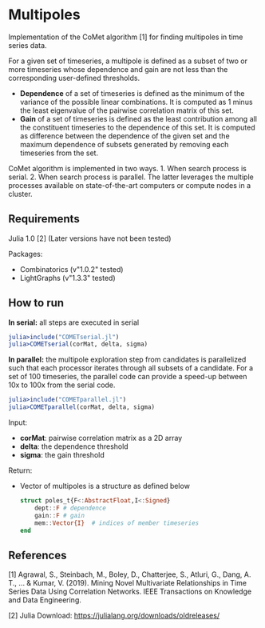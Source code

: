 # Multipoles

Implementation of the CoMet algorithm [1] for finding multipoles in time series data.

For a given set of timeseries, a multipole is defined as a subset of two or more timeseries whose dependence and gain are not less than the corresponding user-defined thresholds.
- **Dependence** of a set of timeseries is defined as the minimum of the variance of the possible linear combinations. It is computed as 1 minus the least eigenvalue of the pairwise correlation matrix of this set.
- **Gain** of a set of timeseries is defined as the least contribution among all the constituent timeseries to the dependence of this set. It is computed as difference between the dependence of the given set and the maximum dependence of subsets generated by removing each timeseries from the set.

CoMet algorithm is implemented in two ways. 1. When search process is serial. 2. When search process is parallel. The latter leverages the multiple processes available on state-of-the-art computers or compute nodes in a cluster.


## Requirements
Julia 1.0 [2] (Later versions have not been tested)

Packages:
- Combinatorics (v"1.0.2" tested)
- LightGraphs (v"1.3.3" tested)

## How to run

**In serial:** all steps are executed in serial 
  ```julia
  julia>include("COMETserial.jl")
  julia>COMETserial(corMat, delta, sigma)
  ```

**In parallel:** the multipole exploration step from candidates is parallelized such that each processor iterates through all subsets of a candidate. For a set of 100 timeseries, the parallel code can provide a speed-up between 10x to 100x from the serial code.
  ```julia 
  julia>include("COMETparallel.jl")
  julia>COMETparallel(corMat, delta, sigma)
  ```

Input:
  - **corMat**: pairwise correlation matrix as a 2D array
  - **delta**: the dependence threshold
  - **sigma**: the gain threshold

Return:
  - Vector of multipoles is a structure as defined below
    ```julia
    struct poles_t{F<:AbstractFloat,I<:Signed}
        dept::F # dependence
        gain::F # gain
        mem::Vector{I}  # indices of member timeseries
    end
    ```

## References
[1] Agrawal, S., Steinbach, M., Boley, D., Chatterjee, S., Atluri, G., Dang, A. T., ... & Kumar, V. (2019). Mining Novel Multivariate Relationships in Time Series Data Using Correlation Networks. IEEE Transactions on Knowledge and Data Engineering.

[2] Julia Download: https://julialang.org/downloads/oldreleases/
